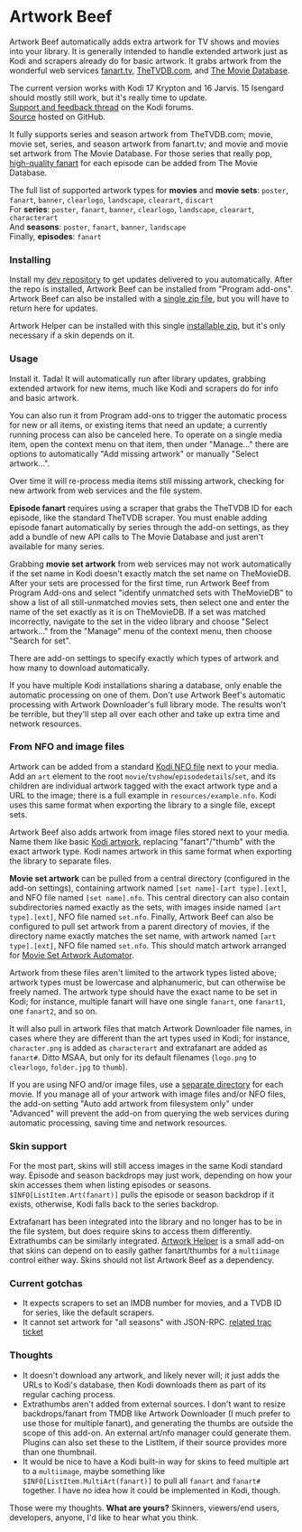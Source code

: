 # Artwork Beef

Artwork Beef automatically adds extra artwork for TV shows and movies into your library. It is generally intended to
handle extended artwork just as Kodi and scrapers already do for basic artwork. It grabs artwork from the wonderful web
services [fanart.tv], [TheTVDB.com], and [The Movie Database].

[fanart.tv]: https://fanart.tv/
[TheTVDB.com]: http://thetvdb.com/
[The Movie Database]: https://www.themoviedb.org/

The current version works with Kodi 17 Krypton and 16 Jarvis. 15 Isengard should mostly still work,
but it's really time to update.  
[Support and feedback thread](http://forum.kodi.tv/showthread.php?tid=258886) on the Kodi forums.  
[Source](https://github.com/rmrector/script.artwork.beef) hosted on GitHub.

It fully supports series and season artwork from TheTVDB.com; movie, movie set, series,
and season artwork from fanart.tv; and movie and movie set artwork from The Movie Database.
For those series that really pop, [high-quality fanart] for each episode can be
added from The Movie Database.

[high-quality fanart]: http://forum.kodi.tv/showthread.php?tid=236248

The full list of supported artwork types for **movies** and **movie sets**: `poster`,
  `fanart`, `banner`, `clearlogo`, `landscape`, `clearart`, `discart`  
For **series**: `poster`, `fanart`, `banner`, `clearlogo`, `landscape`, `clearart`, `characterart`  
And **seasons**: `poster`, `fanart`, `banner`, `landscape`  
Finally, **episodes**: `fanart`

### Installing

Install my [dev repository] to get updates delivered to you automatically. After the repo is
installed, Artwork Beef can be installed from "Program add-ons". Artwork Beef can also
be installed with a [single zip file], but you will have to return here for updates.

Artwork Helper can be installed with this single [installable zip], but it's only necessary if a
skin depends on it.

[dev repository]: https://github.com/rmrector/repository.rector.stuff/raw/master/latest/repository.rector.stuff-latest.zip
[single zip file]: https://github.com/rmrector/repository.rector.stuff/raw/master/latest/script.artwork.beef-latest.zip
[installable zip]: https://github.com/rmrector/repository.rector.stuff/raw/master/latest/script.artwork.helper-latest.zip

### Usage

Install it. Tada! It will automatically run after library updates, grabbing extended
artwork for new items, much like Kodi and scrapers do for info and basic artwork.

You can also run it from Program add-ons to trigger the automatic process for new or all items, or existing
items that need an update; a currently running process can also be canceled here. To operate on a single
media item, open the context menu on that item, then under "Manage..." there are options
to automatically "Add missing artwork" or manually "Select artwork...".

Over time it will re-process media items still missing artwork, checking for new artwork from
web services and the file system.

**Episode fanart** requires using a scraper that grabs the TheTVDB ID for each episode, like the standard TheTVDB scraper.
You must enable adding episode fanart automatically by series through the add-on settings, as they add a bundle of new
API calls to The Movie Database and just aren't available for many series.

Grabbing **movie set artwork** from web services may not work automatically if the set name in
Kodi doesn't exactly match the set name on TheMovieDB. After your sets are processed for the
first time, run Artwork Beef from Program Add-ons and select "identify unmatched sets with TheMovieDB"
to show a list of all still-unmatched movies sets, then select one and enter the name of the set
exactly as it is on TheMovieDB. If a set was matched incorrectly, navigate to the set in the video
library and choose "Select artwork..." from the "Manage" menu of the context menu, then choose "Search for set".

There are add-on settings to specify exactly which types of artwork and how many to
download automatically.

If you have multiple Kodi installations sharing a database, only enable the automatic
processing on one of them. Don't use Artwork Beef's automatic processing with Artwork Downloader's
full library mode. The results won't be terrible, but they'll step all over each
other and take up extra time and network resources.

### From NFO and image files

Artwork can be added from a standard [Kodi NFO file] next to your media. Add an `art` element to the root
`movie`/`tvshow`/`episodedetails`/`set`, and its children are individual artwork tagged with the exact artwork type and a URL
to the image; there is a full example in `resources/example.nfo`. Kodi uses this same format when exporting the library
to a single file, except sets.

Artwork Beef also adds artwork from image files stored next to your media. Name them like basic [Kodi artwork],
replacing "fanart"/"thumb" with the exact artwork type. Kodi names artwork in this same format when exporting the
library to separate files.

**Movie set artwork** can be pulled from a central directory (configured in the add-on settings),
containing artwork named `[set name]-[art type].[ext]`, and NFO file named `[set name].nfo`.
This central directory can also contain subdirectories named exactly as the sets, with images inside
named `[art type].[ext]`, NFO file named `set.nfo`. Finally, Artwork Beef can also
be configured to pull set artwork from a parent directory of movies, if the directory name exactly matches
the set name, with artwork named `[art type].[ext]`, NFO file named `set.nfo`. This should match artwork
arranged for [Movie Set Artwork Automator].

Artwork from these files aren't limited to the artwork types listed above; artwork types must be
lowercase and alphanumeric, but can otherwise be freely named. The artwork type should have the exact
name to be set in Kodi; for instance, multiple fanart will have one single `fanart`,
one `fanart1`, one `fanart2`, and so on.

It will also pull in artwork files that match Artwork Downloader file names, in cases where they
are different than the art types used in Kodi; for instance, `character.png` is added as
`characterart` and extrafanart are added as `fanart#`. Ditto MSAA, but only for its default
filenames (`logo.png` to `clearlogo`, `folder.jpg` to `thumb`).

If you are using NFO and/or image files, use a [separate directory] for each movie.
If you manage all of your artwork with image files and/or NFO files, the add-on setting
"Auto add artwork from filesystem only" under "Advanced" will prevent the add-on from
querying the web services during automatic processing, saving time and network resources.

[Kodi NFO file]: http://kodi.wiki/view/NFO_files
[Kodi artwork]: http://kodi.wiki/view/Artwork#Naming_conventions
[Movie Set Artwork Automator]: http://forum.kodi.tv/showthread.php?tid=153502
[separate directory]: http://kodi.wiki/view/Movies_(Video_Library)

### Skin support

For the most part, skins will still access images in the same Kodi standard way.
Episode and season backdrops may just work, depending on how your skin accesses them when listing
episodes or seasons. `$INFO[ListItem.Art(fanart)]` pulls the episode or season backdrop if it exists,
otherwise, Kodi falls back to the series backdrop.

Extrafanart has been integrated into the library and no longer has to be in the file system,
but does require skins to access them differently. Extrathumbs can be similarly integrated.
[Artwork Helper] is a small add-on that skins can depend on to easily gather fanart/thumbs for a
`multiimage` control either way. Skins should not list Artwork Beef as a dependency.

[Artwork Helper]: https://github.com/rmrector/script.artwork.helper

### Current gotchas

- It expects scrapers to set an IMDB number for movies, and a TVDB ID for series, like the default scrapers.
- It cannot set artwork for "all seasons" with JSON-RPC. [related trac ticket](http://trac.kodi.tv/ticket/16139)

### Thoughts

- It doesn't download any artwork, and likely never will; it just adds the URLs to Kodi's database, then Kodi
  downloads them as part of its regular caching process.
- Extrathumbs aren't added from external sources. I don't want to resize backdrops/fanart from TMDB
  like Artwork Downloader (I much prefer to use those for multiple fanart), and generating
  the thumbs are outside the scope of this add-on. An external art/nfo manager could generate them.
  Plugins can also set these to the ListItem, if their source provides more than one thumbnail.
- It would be nice to have a Kodi built-in way for skins to feed multiple art to a `multiimage`,
  maybe something like `$INFO[ListItem.MultiArt(fanart)]` to pull all `fanart` and `fanart#` together.
  I have no idea how it could be implemented in Kodi, though.

Those were my thoughts. **What are yours?** Skinners, viewers/end users, developers, anyone, I'd like
to hear what you think.
